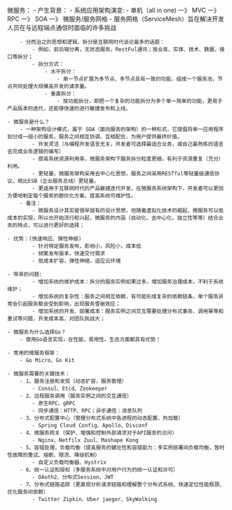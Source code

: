 微服务：
    - 产生背景：
        - 系统应用架构演变:
            - 单机（all in one) 一》 MVC 一》 RPC 一》 SOA 一》 微服务/服务网格
            - 服务网格（ServiceMesh）旨在解决开发人员在与远程端点通信时面临的许多挑战

        - 分而治之的思想和逻辑，拆分是互联网时代谈论最多的话题：
            - 例如，前后端分离，无状态服务，RestFul通讯；按业务、实体、技术、数据、接口等拆分；
            - 拆分方式：
                - 水平拆分：
                    - 单一节点扩展为多节点，多节点具有一致的功能，组成一个服务池，节点共同处理大规模高并发的请求量。
                - 垂直拆分：
                    - 按功能拆分，即把一个复杂的功能拆分为多个单一简单的功能，更易于产品版本的迭代，还能够快速的进行敏捷发布和上线。

    - 微服务是什么？
        - 一种架构设计模式，属于 SOA（面向服务的架构）的一种形式，它提倡将单一应用程序划分成一组小的服务，服务之间相互协调、互相配合，为用户提供最终价值。
            - 开发灵活（与编程开发语言无关，开发者可选择最适合业务，或自己最熟练的语言去完成业务逻辑的编写）
            - 提高系统资源利用率，微服务架构下服务拆分粒度更细，有利于资源重复（充分）利用。
            - 更轻量，微服务架构采用去中心化思想，服务之间采用RESTful等轻量级通信协议，相比ESB（企业服务总线）更轻量。
            - 更适用于互联网时代的产品敏捷迭代开发，在微服务系统架构下，开发者可以更加方便地制定每个服务的额优化方案，提高系统可维护性。
        - 备注：
            - 微服务设计其实是很早就有的设计思想，但随着虚拟化技术的崛起，微服务可以低成本的实现，所以也开始流行和兴起，微服务的内涵（自动化，去中心化，独立性等等）结合业务的特点，可以进行更好的选择；
    
    - 优势：(快速响应、弹性伸缩)
            - 针对特定服务发布，影响小，风险小，成本低
            - 频繁发布版本，快速交付需求
            - 低成本扩容，弹性伸缩，适应云环境
    
    - 带来的问题:
            - 增加系统的维护成本：拆分的服务实例如果过多，增加服务治理成本，不利于系统维护；
            - 增加系统的复杂性：服务之间相互依赖，有可能形成复杂的依赖链条，单个服务异常会引起服务都会受到影响，出现服务雪崩效应；
            - 增加系统的开发、部署成本：服务实例之间交互需要处理分布式事务、调用幂等和重试等问题，开发成本高，对团队挑战大；
        
    - 微服务为什么选择Go？
        - 使用Go语言实现，在性能，易用性，生态方面都具有优势！
    
    - 常用的微服务框架：
        - Go Micro、Go Kit
    
    - 微服务需要的关键技术：
        - 1、服务注册和发现（动态扩容，服务管理）
            - Consul、Etcd、Zookeeper
        - 2、远程服务调用（服务实例之间的交互通信）
            - 原生RPC、gRPC
            - 同步通信：HTTP、RPC；异步通信：消息队列
        - 3、分布式配置中心（管理分布式系统中各进程的动态配置、热加载）
            - Spring Cloud Config、Apollo、Disconf
        - 4、微服务网关（保护、增强和控制外部请求对于API服务的访问）
            - Nginx、Netfilx Zuul、Mashape Kong
        - 5、容错处理，负载均衡（提高服务的健壮性和容错能力：多实例部署间负载均衡，暂时性故障的重试、熔断、限流、降级机制）
            - 自定义负载均衡器、Hystrix
        - 6、统一认证和授权（多服务系统中对用户行为的统一认证和许可）
            - OAuth2、分布式Session、JWT
        - 7、分布式链路追踪（更直观分析请求链路和理解整个分布式系统、快速定位性能瓶颈、优化服务间依赖）
            - Twitter Zipkin、Uber jaeger、SkyWalking

